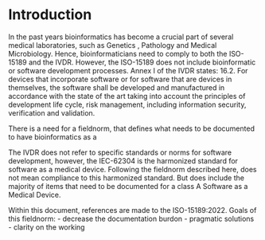 # Introduction

In the past years bioinformatics has become a crucial part of several medical laboratories, such as Genetics , Pathology and Medical Microbiology. Hence, bioinformaticians need to comply to both the ISO-15189 and the IVDR. However, the ISO-15189 does not include bioinformatic or software development processes.
Annex I of the IVDR states:
16.2. For devices that incorporate software or for software that are devices in themselves, the software shall be developed and manufactured in accordance with the state of the art taking into account the principles of development life cycle, risk management, including information security, verification and validation.

There is a need for a fieldnorm, that defines what needs to be documented to have bioinformatics as a

The IVDR does not refer to specific standards or norms for software development, however, the IEC-62304 is the harmonized standard for software as a medical device. Following the fieldnorm described here, does not mean compliance to this harmonized standard. But does include the majority of items that need to be documented for a class A Software as a Medical Device.

Within this document, references are made to the ISO-15189:2022. Goals of this fieldnorm: - decrease the documentation burdon - pragmatic solutions - clarity on the working
